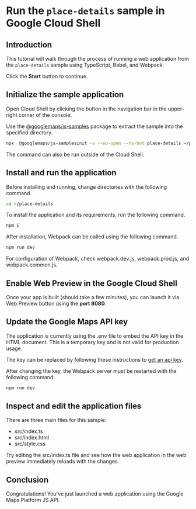 # Run the `place-details` sample in Google Cloud Shell

<walkthrough-tutorial-duration duration="10"/>

## Introduction

This tutorial will walk through the process of running a web application from
the `place-details` sample using TypeScript, Babel, and Webpack.

Click the **Start** button to continue.

## Initialize the sample application

Open Cloud Shell by clicking the
<walkthrough-cloud-shell-icon></walkthrough-cloud-shell-icon> button in the
navigation bar in the upper-right corner of the console.

Use the [@googlemaps/js-samples](https://www.npmjs.com/package/@googlemaps/js-samples) package to 
extract the sample into the specified directory.

```bash
npx  @googlemaps/js-samplesinit -v --no-open --no-hot place-details ~/place-details
```

The command can also be run outside of the Cloud Shell.

## Install and run the application

Before installing and running, change directories with the following command.

```bash
cd ~/place-details
```

To install the application and its requirements, run the following command.

```bash
npm i
```

After installation, Webpack can be called using the following command.

```bash
npm run dev
```

For configuration of Webpack, check
<walkthrough-editor-open-file filePath="place-details/webpack.dev.js">webpack.dev.js</walkthrough-editor-open-file>,
<walkthrough-editor-open-file filePath="place-details/webpack.prod.js">webpack.prod.js</walkthrough-editor-open-file>,
and
<walkthrough-editor-open-file filePath="place-details/webpack.common.js">webpack.common.js</walkthrough-editor-open-file>.

## Enable Web Preview in the Google Cloud Shell

Once your app is built (should take a few minutes), you can launch it via
<walkthrough-spotlight-pointer target="cloudshell" spotlightId="devshell-web-preview-button">Web
Preview button</walkthrough-spotlight-pointer> using the **port 8080**.

## Update the Google Maps API key

The application is currently using the
<walkthrough-editor-open-file filePath="place-details/.env">.env</walkthrough-editor-open-file>
file to embed the API key in the HTML document. This is a temporary key and is
not valid for production usage.

The key can be replaced by following these instructions to
[get an api key](https://developers.google.com/maps/documentation/javascript/get-api-key).

After changing the key, the Webpack server must be restarted with the following
command:

```bash
npm run dev
```

## Inspect and edit the application files

There are three main files for this sample:

*   <walkthrough-editor-open-file filePath="place-details/src/index.ts">src/index.ts</walkthrough-editor-open-file>
*   <walkthrough-editor-open-file filePath="place-details/src/index.html">src/index.html</walkthrough-editor-open-file>
*   <walkthrough-editor-open-file filePath="place-details/src/style.css">src/style.css</walkthrough-editor-open-file>

Try editing the <walkthrough-editor-open-file filePath="place-details/src/index.ts">src/index.ts</walkthrough-editor-open-file> file and see how the web application in the web preview immediately reloads with the changes.

## Conclusion

<walkthrough-conclusion-trophy></walkthrough-conclusion-trophy>

Congratulations! You've just launched a web application using the Google Maps
Platform JS API.
